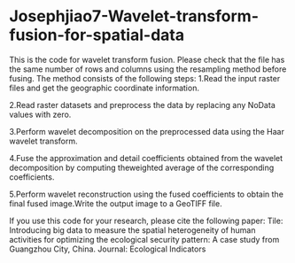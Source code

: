 # Josephjiao7-Wavelet-transform-fusion-for-spatial-data
This is the code for wavelet transform fusion.
Please check that the file has the same number of rows and columns using the resampling method before fusing.
The method consists of the following steps:
1.Read the input raster files and get the geographic coordinate information.

2.Read raster datasets and preprocess the data by replacing any NoData values with zero.

3.Perform wavelet decomposition on the preprocessed data using the Haar wavelet transform.

4.Fuse the approximation and detail coefficients obtained from the wavelet decomposition by computing theweighted average of the corresponding coefficients.

5.Perform wavelet reconstruction using the fused coefficients to obtain the final fused image.Write the output image to a GeoTIFF file.

If you use this code for your research, please cite the following paper:
Tile: Introducing big data to measure the spatial heterogeneity of human activities for optimizing the ecological security pattern: A case study from Guangzhou City, China.
Journal: Ecological Indicators
